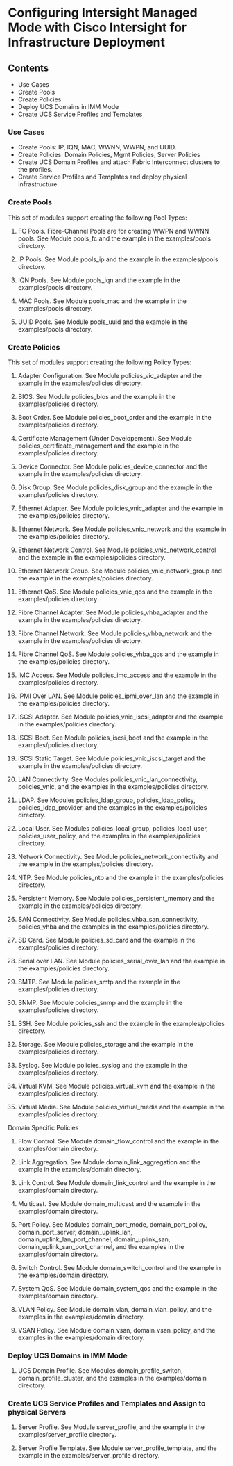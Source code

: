 # Configuring Intersight Managed Mode with Cisco Intersight for Infrastructure Deployment

## Contents

* Use Cases
* Create Pools
* Create Policies
* Deploy UCS Domains in IMM Mode
* Create UCS Service Profiles and Templates

### Use Cases

* Create Pools: IP, IQN, MAC, WWNN, WWPN, and UUID.
* Create Policies: Domain Policies, Mgmt Policies, Server Policies
* Create UCS Domain Profiles and attach Fabric Interconnect clusters to the profiles.
* Create Service Profiles and Templates and deploy physical infrastructure.

### Create Pools

This set of modules support creating the following Pool Types:

1. FC Pools.  Fibre-Channel Pools are for creating WWPN and WWNN pools.  See Module pools_fc and the example in the examples/pools directory.

2. IP Pools.  See Module pools_ip and the example in the examples/pools directory.

3. IQN Pools.  See Module pools_iqn and the example in the examples/pools directory.

4. MAC Pools.  See Module pools_mac and the example in the examples/pools directory.

5. UUID Pools.  See Module pools_uuid and the example in the examples/pools directory.

### Create Policies

This set of modules support creating the following Policy Types:

1. Adapter Configuration.  See Module policies_vic_adapter and the example in the examples/policies directory.

2. BIOS.  See Module policies_bios and the example in the examples/policies directory.

3. Boot Order.  See Module policies_boot_order and the example in the examples/policies directory.

4. Certificate Management (Under Developement).  See Module policies_certificate_management and the example in the examples/policies directory.

5. Device Connector.  See Module policies_device_connector and the example in the examples/policies directory.

6. Disk Group.  See Module policies_disk_group and the example in the examples/policies directory.

7. Ethernet Adapter.  See Module policies_vnic_adapter and the example in the examples/policies directory.

8. Ethernet Network.  See Module policies_vnic_network and the example in the examples/policies directory.

9. Ethernet Network Control.  See Module policies_vnic_network_control and the example in the examples/policies directory.

10. Ethernet Network Group.  See Module policies_vnic_network_group and the example in the examples/policies directory.

11. Ethernet QoS.  See Module policies_vnic_qos and the example in the examples/policies directory.

12. Fibre Channel Adapter.  See Module policies_vhba_adapter and the example in the examples/policies directory.

13. Fibre Channel Network.  See Module policies_vhba_network and the example in the examples/policies directory.

14. Fibre Channel QoS.  See Module policies_vhba_qos and the example in the examples/policies directory.

15. IMC Access.  See Module policies_imc_access and the example in the examples/policies directory.

16. IPMI Over LAN.  See Module policies_ipmi_over_lan and the example in the examples/policies directory.

17. iSCSI Adapter.  See Module policies_vnic_iscsi_adapter and the example in the examples/policies directory.

18. iSCSI Boot.  See Module policies_iscsi_boot and the example in the examples/policies directory.

19. iSCSI Static Target.  See Module policies_vnic_iscsi_target and the example in the examples/policies directory.

20. LAN Connectivity.  See Modules policies_vnic_lan_connectivity, policies_vnic, and the examples in the examples/policies directory.

21. LDAP.  See Modules policies_ldap_group, policies_ldap_policy, policies_ldap_provider, and the examples in the examples/policies directory.

22. Local User.  See Modules policies_local_group, policies_local_user, policies_user_policy, and the examples in the examples/policies directory.

23. Network Connectivity.  See Module policies_network_connectivity and the example in the examples/policies directory.

24. NTP.  See Module policies_ntp and the example in the examples/policies directory.

25. Persistent Memory.  See Module policies_persistent_memory and the example in the examples/policies directory.

26. SAN Connectivity.  See Module policies_vhba_san_connectivity, policies_vhba and the examples in the examples/policies directory.

27. SD Card.  See Module policies_sd_card and the example in the examples/policies directory.

28. Serial over LAN.  See Module policies_serial_over_lan and the example in the examples/policies directory.

29. SMTP.  See Module policies_smtp and the example in the examples/policies directory.

30. SNMP.  See Module policies_snmp and the example in the examples/policies directory.

31. SSH.  See Module policies_ssh and the example in the examples/policies directory.

32. Storage.  See Module policies_storage and the example in the examples/policies directory.

33. Syslog.  See Module policies_syslog and the example in the examples/policies directory.

34. Virtual KVM.  See Module policies_virtual_kvm and the example in the examples/policies directory.

35. Virtual Media.  See Module policies_virtual_media and the example in the examples/policies directory.

Domain Specific Policies

1. Flow Control.  See Module domain_flow_control and the example in the examples/domain directory.

2. Link Aggregation.  See Module domain_link_aggregation and the example in the examples/domain directory.

3. Link Control.  See Module domain_link_control and the example in the examples/domain directory.

4. Multicast.  See Module domain_multicast and the example in the examples/domain directory.

5. Port Policy.  See Modules domain_port_mode, domain_port_policy, domain_port_server, domain_uplink_lan, domain_uplink_lan_port_channel, domain_uplink_san, domain_uplink_san_port_channel,  and the examples in the examples/domain directory.

6. Switch Control.  See Module domain_switch_control and the example in the examples/domain directory.

7. System QoS.  See Module domain_system_qos and the example in the examples/domain directory.

8. VLAN Policy.  See Module domain_vlan, domain_vlan_policy, and the examples in the examples/domain directory.

9. VSAN Policy.  See Module domain_vsan, domain_vsan_policy, and the examples in the examples/domain directory.

### Deploy UCS Domains in IMM Mode

1. UCS Domain Profile.  See Modules domain_profile_switch, domain_profile_cluster, and the examples in the examples/domain directory.

### Create UCS Service Profiles and Templates and Assign to physical Servers

1. Server Profile.  See Module server_profile, and the example in the examples/server_profile directory.

2. Server Profile Template.  See Module server_profile_template, and the example in the examples/server_profile directory.
